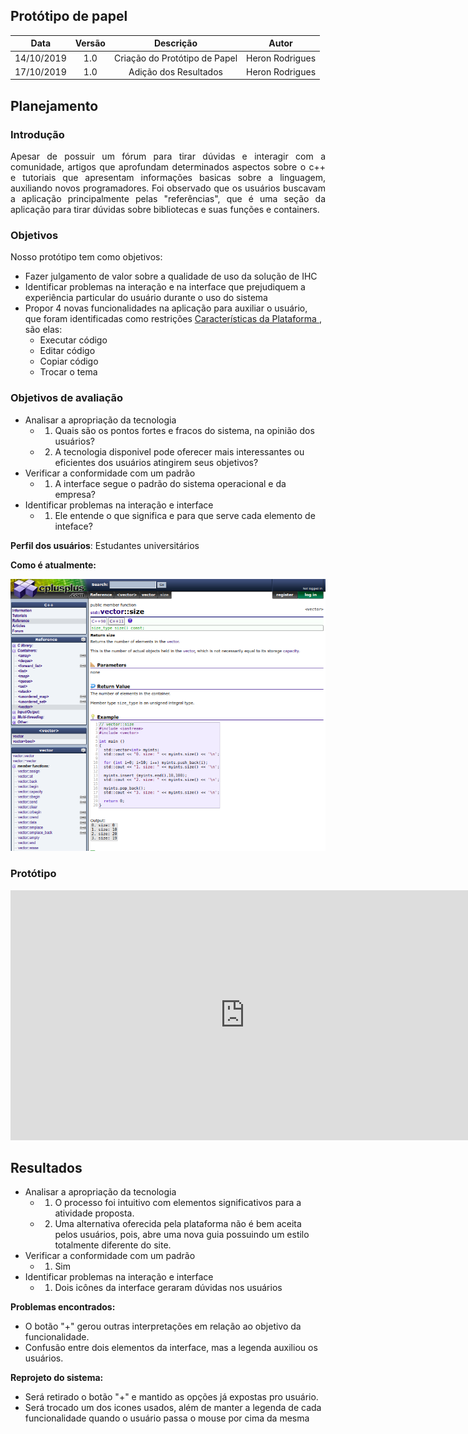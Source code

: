 ## Protótipo de papel

| Data       | Versão | Descrição            | Autor             |
|:----------:|:------:|:--------------------:|:-----------------:|
| 14/10/2019 | 1.0 | Criação do Protótipo de Papel | Heron Rodrigues  |
| 17/10/2019 | 1.0 | Adição dos Resultados | Heron Rodrigues  |

## Planejamento

### Introdução
<p align="justify"> 

<p align="justify"> Apesar de possuir um fórum para tirar dúvidas e interagir com a comunidade, artigos que aprofundam determinados aspectos sobre  o c++ e tutoriais que apresentam informações basicas sobre a linguagem, auxiliando novos programadores. Foi observado que os usuários buscavam a aplicação principalmente pelas "referências", que é uma seção da aplicação para tirar dúvidas sobre bibliotecas e suas funções e containers. </p>


### Objetivos

Nosso protótipo tem como objetivos: 

- Fazer	julgamento de valor sobre a	qualidade de uso da	solução de IHC
- Identificar problemas na interação e na interface que prejudiquem a experiência particular do usuário durante o uso do sistema
- Propor 4 novas funcionalidades na aplicação para auxiliar o usuário, que foram identificadas como restrições [Características da Plataforma
](https://interacao-humano-computador.github.io/2019.2-CPlusPlus/#/docs/platform_features/platform_features), são elas:
    - Executar código
    - Editar código
    - Copiar código
    - Trocar o tema

### Objetivos de avaliação

- Analisar a apropriação da tecnologia <br>
    - 1) Quais são os pontos fortes e fracos do sistema, na opinião dos usuários? <br>
    - 2) A tecnologia disponivel pode oferecer mais interessantes ou eficientes dos usuários atingirem seus objetivos?
- Verificar a conformidade com um padrão <br>
    - 1) A interface segue o padrão do sistema operacional e da empresa?
- Identificar problemas na interação e interface <br>
    - 1) Ele entende o que significa e para que serve cada elemento de inteface?

**Perfil dos usuários**: Estudantes universitários

**Como é atualmente:**

![](../assets/img/prototype/vector.png)

### Protótipo

<!DOCTYPE html>
<html>
<body>

<iframe width="750" height="400" src="https://www.youtube.com/embed/EJrHm5A48g0" frameborder="0" allow="accelerometer; autoplay; encrypted-media; gyroscope; picture-in-picture" allowfullscreen></iframe>

</body>
</html>


## Resultados

- Analisar a apropriação da tecnologia <br>
    - 1) O processo foi intuitivo com elementos significativos para a atividade proposta.  <br>
    - 2) Uma alternativa oferecida pela plataforma não é bem aceita pelos usuários, pois, abre uma nova guia possuindo      um estilo totalmente diferente do site.
- Verificar a conformidade com um padrão <br>
    - 1) Sim
- Identificar problemas na interação e interface <br>
    - 1) Dois icônes da interface geraram dúvidas nos usuários

**Problemas encontrados:** 
- O botão "+" gerou outras interpretações em relação ao objetivo da funcionalidade.
- Confusão entre dois elementos da interface, mas a legenda auxiliou os usuários.

**Reprojeto do sistema:**
- Será retirado o botão "+" e mantido as opções já expostas pro usuário.
- Será trocado um dos icones usados, além de manter a legenda de cada funcionalidade quando o usuário passa o mouse por cima da mesma </p>

<!DOCTYPE html>
<html>
<head>
<style src='docs/docs/assets/css/table.css'>
</style>
<link rel="stylesheet" href="docs/assets/css/table.css">
</head>